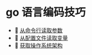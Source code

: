 # go 语言编码技巧

- 📄 [从命令行读取参数](go%20语言编码技巧/从命令行读取参数.md)
- 📄 [从配置文件读取变量](go%20语言编码技巧/从配置文件读取变量.md)
- 📄 [获取操作系统架构](go%20语言编码技巧/获取操作系统架构.md)

‍
